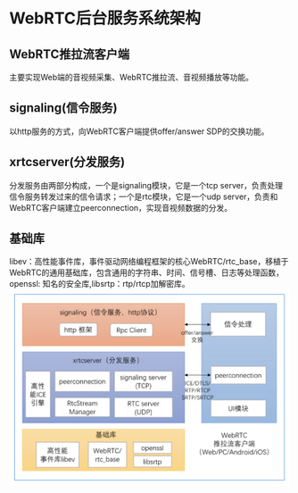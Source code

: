 # WebRTC后台服务系统架构

## WebRTC推拉流客户端
主要实现Web端的音视频采集、WebRTC推拉流、音视频播放等功能。
## signaling(信令服务)
以http服务的方式，向WebRTC客户端提供offer/answer SDP的交换功能。
## xrtcserver(分发服务)
分发服务由两部分构成，一个是signaling模块，它是一个tcp server，负责处理信令服务转发过来的信令请求；一个是rtc模块，它是一个udp server，负责和WebRTC客户端建立peerconnection，实现音视频数据的分发。
## 基础库
libev：高性能事件库，事件驱动网络编程框架的核心WebRTC/rtc_base，移植于WebRTC的通用基础库，包含通用的字符串、时间、信号槽、日志等处理函数，openssl: 知名的安全库,libsrtp：rtp/rtcp加解密库。
![WebRTC后台服务系统架构图](./image.png)
